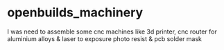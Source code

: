 # openbuilds_machinery
I was need to assemble some cnc machines like 3d printer, cnc router for aluminium alloys &amp; laser to exposure photo resist &amp; pcb solder mask
